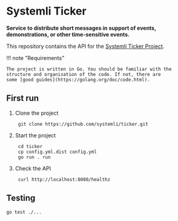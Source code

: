 # Systemli Ticker

**Service to distribute short messages in support of events, demonstrations, or other time-sensitive events.**

This repository contains the API for the [Systemli Ticker Project](https://www.systemli.org/en/service/ticker.html).

!!! note "Requirements"

    The project is written in Go. You should be familiar with the structure and organisation of the code. If not, there are
    some [good guides](https://golang.org/doc/code.html).

## First run

1. Clone the project

        git clone https://github.com/systemli/ticker.git

2. Start the project

        cd ticker
        cp config.yml.dist config.yml
        go run . run

3. Check the API

        curl http://localhost:8080/healthz

## Testing

```shell
go test ./...
```

